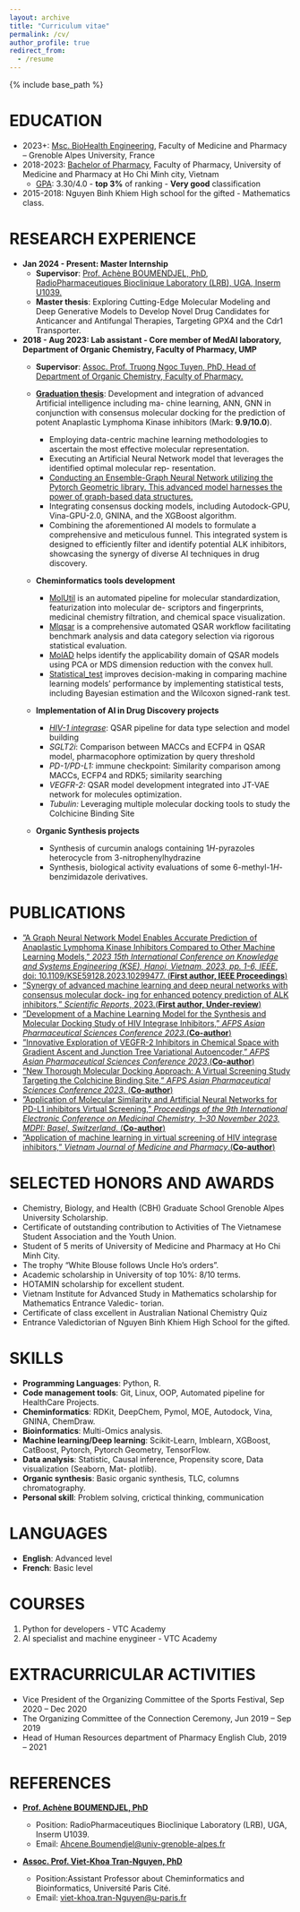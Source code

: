 ```yaml
---
layout: archive
title: "Curriculum vitae"
permalink: /cv/
author_profile: true
redirect_from:
  - /resume
---
```


{% include base_path %}

EDUCATION
======
* 2023+: [Msc. BioHealth Engineering](https://trinhthechuong.github.io/files/Scolarité.pdf), Faculty of Medicine and Pharmacy – Grenoble Alpes University, France
* 2018-2023: [Bachelor of Pharmacy](https://trinhthechuong.github.io/files/Pharmacy_Diploma.pdf), Faculty of Pharmacy, University of Medicine and Pharmacy at Ho Chi Minh city, Vietnam
  * [GPA](https://trinhthechuong.github.io/files/transcript.pdf): 3.30/4.0 - **top 3%** of ranking - **Very good** classification
* 2015-2018: Nguyen Binh Khiem High school for the gifted - Mathematics class.

RESEARCH EXPERIENCE
======
* **Jan 2024 - Present: Master Internship**
  * **Supervisor**: [Prof. Achène BOUMENDJEL, PhD, RadioPharmaceutiques Bioclinique Laboratory (LRB), UGA, Inserm U1039.](https://www.researchgate.net/profile/Ahcene-Boumendjel)
  * **Master thesis**: Exploring Cutting-Edge Molecular Modeling and Deep Generative Models to Develop Novel Drug Candidates for Anticancer and Antifungal Therapies, Targeting GPX4 and the Cdr1 Transporter.
* **2018 - Aug 2023: Lab assistant - Core member of MedAI laboratory, Department of Organic Chemistry, Faculty of Pharmacy, UMP**
  * **Supervisor**: [Assoc. Prof. Truong Ngoc Tuyen, PhD, Head of Department of Organic Chemistry, Faculty of Pharmacy.](http://uphcm.edu.vn/emplinfo.aspx?EmplCode=truongngoctuyen)
  * [**Graduation thesis**](https://trinhthechuong.github.io/project/1_iALK_insilico/): Development and integration of advanced Artificial intelligence including ma- chine learning, ANN, GNN in conjunction with consensus molecular docking for the prediction of potent Anaplastic Lymphoma Kinase inhibitors (Mark: **9.9/10.0**).
    * Employing data-centric machine learning methodologies to ascertain the most effective molecular representation.
    * Executing an Artificial Neural Network model that leverages the identified optimal molecular rep- resentation.
    * [Conducting an Ensemble-Graph Neural Network utilizing the Pytorch Geometric library. This advanced model harnesses the power of graph-based data structures.](https://trinhthechuong.github.io/project/2_iALK_GNN/)
    * Integrating consensus docking models, including Autodock-GPU, Vina-GPU-2.0, GNINA, and the XGBoost algorithm.
    * Combining the aforementioned AI models to formulate a comprehensive and meticulous funnel. This integrated system is designed to efficiently filter and identify potential ALK inhibitors, showcasing the synergy of diverse AI techniques in drug discovery.
  * **Cheminformatics tools development**
    * [MolUtil](https://github.com/TieuLongPhan/MolUtil) is an automated pipeline for molecular standardization, featurization into molecular de- scriptors and fingerprints, medicinal chemistry filtration, and chemical space visualization.
    * [Mlqsar](https://github.com/TieuLongPhan/mlqsar) is a comprehensive automated QSAR workflow facilitating benchmark analysis and data category selection via rigorous statistical evaluation.
    * [MolAD](https://github.com/trinhthechuong/Applicability-domain) helps identify the applicability domain of QSAR models using PCA or MDS dimension reduction with the convex hull.
    * [Statistical_test](https://github.com/trinhthechuong/Compared_performane) improves decision-making in comparing machine learning models’ performance by implementing statistical tests, including Bayesian estimation and the Wilcoxon signed-rank test.

  * **Implementation of AI in Drug Discovery projects**
    * *[HIV-1 integrase](https://github.com/TieuLongPhan/HIV_IN_QSAR)*: QSAR pipeline for data type selection and model building
    * *SGLT2i*: Comparison between MACCs and ECFP4 in QSAR model, pharmacophore optimization by query threshold 
    * *PD-1/PD-L1:* immune checkpoint: Similarity comparison among MACCs, ECFP4 and RDK5; similarity searching
    * *VEGFR-2:* QSAR model development integrated into JT-VAE network for molecules optimization.
    * *Tubulin:* Leveraging multiple molecular docking tools to study the Colchicine Binding Site
  * **Organic Synthesis projects**
    * Synthesis of curcumin analogs containing 1*H*-pyrazoles heterocycle from 3-nitrophenylhydrazine
    * Synthesis, biological activity evaluations of some 6-methyl-1*H*-benzimidazole derivatives. 

PUBLICATIONS
=======
  * [”A Graph Neural Network Model Enables Accurate Prediction of Anaplastic Lymphoma Kinase Inhibitors Compared to Other Machine Learning Models,” *2023 15th International Conference on Knowledge and Systems Engineering (KSE), Hanoi, Vietnam, 2023, pp. 1-6, IEEE*, doi: 10.1109/KSE59128.2023.10299477. (**First author, IEEE Proceedings**)](https://ieeexplore.ieee.org/abstract/document/10299477)
  * [”Synergy of advanced machine learning and deep neural networks with consensus molecular dock- ing for enhanced potency prediction of ALK inhibitors,” *Scientific Reports*, 2023.(**First author, Under-review**)](../_proẹct/1_iALK_insilico.md)
  * [”Development of a Machine Learning Model for the Synthesis and Molecular Docking Study of HIV Integrase Inhibitors,” *AFPS Asian Pharmaceutical Sciences Conference 2023*.(**Co-author**)](https://drive.google.com/file/d/1al7QVsPKpIe9PiewK3uC8_IO_H4BKgga/view?usp=drive_link)
  * [”Innovative Exploration of VEGFR-2 Inhibitors in Chemical Space with Gradient Ascent and Junction Tree Variational Autoencoder,” *AFPS Asian Pharmaceutical Sciences Conference 2023*.(**Co-author**)](https://drive.google.com/file/d/1RncTTvPSVA2X5M1hy-rkN6rs9OrFpxxq/view?usp=drive_link)
  * [”New Thorough Molecular Docking Approach: A Virtual Screening Study Targeting the Colchicine Binding Site,” *AFPS Asian Pharmaceutical Sciences Conference 2023*. (**Co-author**)](https://drive.google.com/file/d/1ucNXF3coehtwGV1cWxNiNI1QDZ9-tDyC/view?usp=drive_link)
  * [”Application of Molecular Similarity and Artificial Neural Networks for PD-L1 inhibitors Virtual Screening,” *Proceedings of the 9th International Electronic Conference on Medicinal Chemistry, 1–30 November 2023, MDPI: Basel, Switzerland*. (**Co-author**)](https://sciforum.net/manuscripts/15790/slides.pdf)
  * [”Application of machine learning in virtual screening of HIV integrase inhibitors,” *Vietnam Journal of Medicine and Pharmacy*.(**Co-author**)](../_publications/2022-07-01-HIV-ML-VJP.md)
  

SELECTED HONORS AND AWARDS
=====
* Chemistry, Biology, and Health (CBH) Graduate School Grenoble Alpes University Scholarship.
* Certificate of outstanding contribution to Activities of The Vietnamese Student Association and the Youth Union.
* Student of 5 merits of University of Medicine and Pharmacy at Ho Chi Minh City.
* The trophy “White Blouse follows Uncle Ho’s orders”.
* Academic scholarship in University of top 10%: 8/10 terms.
* HOTAMIN scholarship for excellent student.
* Vietnam Institute for Advanced Study in Mathematics scholarship for Mathematics Entrance Valedic- torian.
* Certificate of class excellent in Australian National Chemistry Quiz
* Entrance Valedictorian of Nguyen Binh Khiem High School for the gifted.

SKILLS
======
* **Programming Languages**: Python, R.
* **Code management tools**: Git, Linux, OOP, Automated pipeline for HealthCare Projects.
* **Cheminformatics**: RDKit, DeepChem, Pymol, MOE, Autodock, Vina, GNINA, ChemDraw.
* **Bioinformatics**: Multi-Omics analysis.
* **Machine learning/Deep learning**: Scikit-Learn, Imblearn, XGBoost, CatBoost, Pytorch, Pytorch Geometry, TensorFlow.
* **Data analysis**:  Statistic, Causal inference, Propensity score, Data visualization (Seaborn, Mat- plotlib).
* **Organic synthesis**: Basic organic synthesis, TLC, columns chromatography.
* **Personal skill**: Problem solving, crictical thinking, communication

LANGUAGES
======
* **English**: Advanced level
* **French**: Basic level

COURSES
======
1. Python for developers - VTC Academy
2. AI specialist and machine enygineer - VTC Academy

EXTRACURRICULAR ACTIVITIES
=====
* Vice President of the Organizing Committee of the Sports Festival, Sep 2020 – Dec 2020 
* The Organizing Committee of the Connection Ceremony, Jun 2019 – Sep 2019
* Head of Human Resources department of Pharmacy English Club, 2019 – 2021


REFERENCES
======
* [**Prof. Achène BOUMENDJEL, PhD**](https://www.researchgate.net/profile/Ahcene-Boumendjel)
  * Position: RadioPharmaceutiques Bioclinique Laboratory (LRB), UGA, Inserm U1039.
  * Email: [Ahcene.Boumendjel@univ-grenoble-alpes.fr](mailto:Ahcene.Boumendjel@univ-grenoble-alpes.fr)
  

* [**Assoc. Prof. Viet-Khoa Tran-Nguyen, PhD**](https://www.researchgate.net/profile/Viet-Khoa-Tran-Nguyen)
  * Position:Assistant Professor about Cheminformatics and Bioinformatics, Université Paris Cité.
  * Email: [viet-khoa.tran-Nguyen@u-paris.fr](mailto:viet-khoa.tran-Nguyen@u-paris.fr)
  





